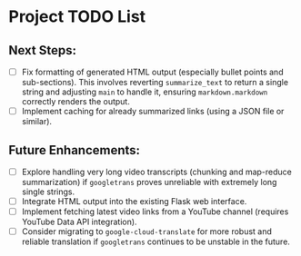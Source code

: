# Project TODO List

## Next Steps:

- [ ] Fix formatting of generated HTML output (especially bullet points and sub-sections). This involves reverting `summarize_text` to return a single string and adjusting `main` to handle it, ensuring `markdown.markdown` correctly renders the output.
- [ ] Implement caching for already summarized links (using a JSON file or similar).

## Future Enhancements:

- [ ] Explore handling very long video transcripts (chunking and map-reduce summarization) if `googletrans` proves unreliable with extremely long single strings.
- [ ] Integrate HTML output into the existing Flask web interface.
- [ ] Implement fetching latest video links from a YouTube channel (requires YouTube Data API integration).
- [ ] Consider migrating to `google-cloud-translate` for more robust and reliable translation if `googletrans` continues to be unstable in the future.